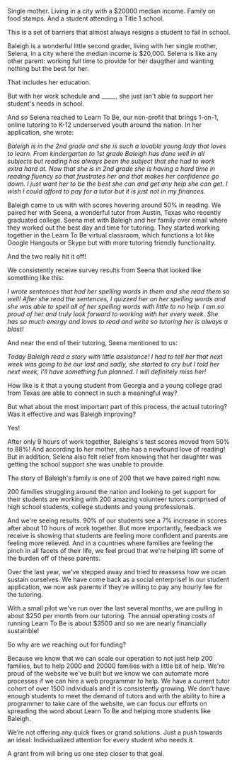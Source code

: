 Single mother. Living in a city with a $20000 median income. Family on food stamps. And a student attending a Title 1 school. 

This is a set of barriers that almost always resigns a student to fail in school. 

Baleigh is a wonderful little second grader, living with her single mother, Selena, in a city where the median income is $20,000.  Selena is like any other parent: working full time to provide for her daugther and wanting nothing but the best for her. 

That includes her education. 

But with her work schedule and _____, she just isn't able to support her student's needs in school. 

And so Selena reached to Learn To Be, our non-profit that brings 1-on-1, online tutoring to K-12 underserved youth around the nation. In her application, she wrote:

*Baleigh is in the 2nd grade and she is such a lovable young lady that loves to learn. From kindergarten to 1st grade Baleigh has done well in all subjects but reading has always been the subject that she had to work extra hard at. Now that she is in 2nd grade she is having a hard time in reading fluency so that frustrates her and that makes her confidence go down. I just want her to be the best she can and get any help she can get. I wish I could afford to pay for a tutor but it is just not in my finances.*

Baleigh came to us with with scores hovering around 50% in reading. We paired her with Seena, a wonderful tutor from Austin, Texas who recently graduated college. Seena met with Baleigh and her family over email where they worked out the best day and time for tutoring. They started working together in the Learn To Be virtual classroom, which functions a lot like Google Hangouts or Skype but with more tutoring friendly functionality. 

And the two really hit it off!

We consistently receive survey results from Seena that looked like something like this: 

*I wrote sentences that had her spelling words in them and she read them so well! After she read the sentences, I quizzed her on her spelling words and she was able to spell all of her spelling words with little to no help. I am so proud of her and truly look forward to working with her every week. She has so much energy and loves to read and write so tutoring her is always a blast!*

And near the end of their tutoring, Seena mentioned to us: 

*Today Baleigh read a story with little assistance! I had to tell her that next week was going to be our last and sadly, she started to cry but I told her next week, I'll have something fun planned. I will definitely miss her!*

How like is it that a young student from Georgia and a young college grad from Texas are able to connect in such a meaningful way? 

But what about the most important part of this process, the actual tutoring? Was it effective and was Baleigh improving? 

Yes!

After only 9 hours of work together, Baleighs's test scores moved from 50% to 88%! And according to her mother, she has a newfound love of reading! But in addition, Selena also felt relief from knowing that her daughter was getting the school support she was unable to provide. 

The story of Baleigh's family is one of 200 that we have paired right now. 

200 families struggling around the nation and looking to get support for their students are working with 200 amazing volunteer tutors comprised of high school students, college students and young professionals. 

And we're seeing results. 90% of our students see a 7% increase in scores after about 10 hours of work together. But more importantly, feedback we receive is showing that students are feeling more confident and parents are feeling more relieved. And in a countries where families are feeling the pinch in all facets of their life, we feel proud that we're helping lift some of the burden off of these parents. 

Over the last year, we've stepped away and tried to reassess how we ocan sustain ourselves. We have come back as a social enterprise! In our student application, we now ask parents if they're willing to pay any hourly fee for the tutoring. 

With a small pilot we've run over the last several months, we are pulling in about $250 per month from our tutoring. The annual operating costs of running Learn To Be is about $3500 and so we are nearly financially sustainble!

So why are we reaching out for funding? 

Because we know that we can scale our operation to not just help 200 families, but to help 2000 and 20000 families with a little bit of help. We're proud of the website we've built but we know we can automate more processes if we can hire a web programmer to help. We have a current tutor cohort of over 1500 individuals and it is consistently growing. We don't have enough students to meet the demand of tutors and with the ability to hire a programmer to take care of the website, we can focus our efforts on spreading the word about Learn To Be and helping more students like Baleigh. 

We’re not offering any quick fixes or grand solutions. Just a push towards an ideal: Individualized attention for every student who needs it.

A grant from <INSERT> will bring us one step closer to that goal. 


